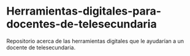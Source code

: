 # Herramientas-digitales-para-docentes-de-telesecundaria
Repositorio acerca de las herramientas digitales que le ayudarían a un docente de telesecundaria. 
